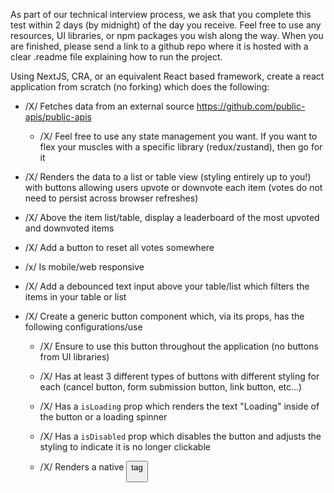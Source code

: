 As part of our technical interview process, we ask that you complete this test within 2 days (by midnight) of the day you receive. Feel free to use any resources, UI libraries, or npm packages you wish along the way. When you are finished, please send a link to a github repo where it is hosted with a clear .readme file explaining how to run the project.

 

Using NextJS, CRA, or an equivalent React based framework, create a react application from scratch (no forking) which does the following:

 

- /X/ Fetches data from an external source https://github.com/public-apis/public-apis

  - /X/ Feel free to use any state management you want. If you want to flex your muscles with a specific library (redux/zustand), then go for it

- /X/ Renders the data to a list or table view (styling entirely up to you!) with buttons allowing users upvote or downvote each item (votes do not need to persist across browser refreshes)

- /X/ Above the item list/table, display a leaderboard of the most upvoted and downvoted items

- /X/ Add a button to reset all votes somewhere

- /x/ Is mobile/web responsive

- /X/ Add a debounced text input above your table/list which filters the items in your table or list

- /X/ Create a generic button component which, via its props, has the following configurations/use

  - /X/ Ensure to use this button throughout the application (no buttons from UI libraries)

  - /X/ Has at least 3 different types of buttons with different styling for each (cancel button, form submission button, link button, etc...)

  - /X/ Has a `isLoading` prop which renders the text "Loading" inside of the button or a loading spinner

  - /X/ Has a `isDisabled` prop which disables the button and adjusts the styling to indicate it is no longer clickable

  - /X/ Renders a native <button> tag